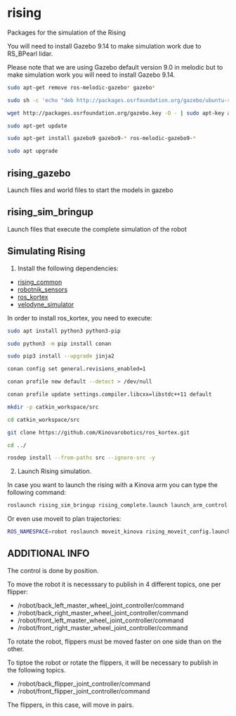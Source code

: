 rising
=============

Packages for the simulation of the Rising

You will need to install Gazebo 9.14 to make simulation work due to RS_BPearl lidar.

Please note that we are using Gazebo default version 9.0 in melodic but to make simulation work you will need to install Gazebo 9.14.

```bash
sudo apt-get remove ros-melodic-gazebo* gazebo*
```
```bash
sudo sh -c 'echo "deb http://packages.osrfoundation.org/gazebo/ubuntu-stable lsb_release -cs main" > /etc/apt/sources.list.d/gazebo-stable.list'
```
```bash
wget http://packages.osrfoundation.org/gazebo.key -O - | sudo apt-key add -
```
```bash
sudo apt-get update
```
```bash
sudo apt-get install gazebo9 gazebo9-* ros-melodic-gazebo9-*
```
```bash
sudo apt upgrade
```

<h2>rising_gazebo</h2>

Launch files and world files to start the models in gazebo

<h2>rising_sim_bringup</h2>

Launch files that execute the complete simulation of the robot


<h2>Simulating Rising</h2>

1) Install the following dependencies:
  - [rising_common](https://github.com/RobotnikAutomation/rising_common)
  - [robotnik_sensors](https://github.com/RobotnikAutomation/robotnik_sensors)
  - [ros_kortex](https://github.com/Kinovarobotics/ros_kortex)
  - [velodyne_simulator](https://github.com/RobotnikAutomation/velodyne_simulator.git)

In order to install ros_kortex, you need to execute:

```bash
sudo apt install python3 python3-pip
```
```bash
sudo python3 -m pip install conan
```
```bash
sudo pip3 install --upgrade jinja2
```
```bash
conan config set general.revisions_enabled=1
```
```bash
conan profile new default --detect > /dev/null
```
```bash
conan profile update settings.compiler.libcxx=libstdc++11 default
```
```bash
mkdir -p catkin_workspace/src
```
```bash
cd catkin_workspace/src
```
```bash
git clone https://github.com/Kinovarobotics/ros_kortex.git
```
```bash
cd ../
```
```bash
rosdep install --from-paths src --ignore-src -y
```
 
2) Launch Rising simulation.

In case you want to launch the rising with a Kinova arm you can type the following command:
```bash
roslaunch rising_sim_bringup rising_complete.launch launch_arm_control:=true launch_gripper_control:=true arm_controllers:=arm_controller
```
Or even use moveit to plan trajectories:
```bash
ROS_NAMESPACE=robot roslaunch moveit_kinova rising_moveit_config.launch
```

<h2>ADDITIONAL INFO</h2>
The control is done by position.

To move the robot it is necesssary to publish in 4 different topics, one per flipper:

- /robot/back_left_master_wheel_joint_controller/command
- /robot/back_right_master_wheel_joint_controller/command
- /robot/front_left_master_wheel_joint_controller/command
- /robot/front_right_master_wheel_joint_controller/command

To rotate the robot, flippers must be moved faster on one side than on the other.


To tiptoe the robot or rotate the flippers, it will be necessary to publish in the following topics. 
- /robot/back_flipper_joint_controller/command
- /robot/front_flipper_joint_controller/command

The flippers, in this case, will move in pairs.